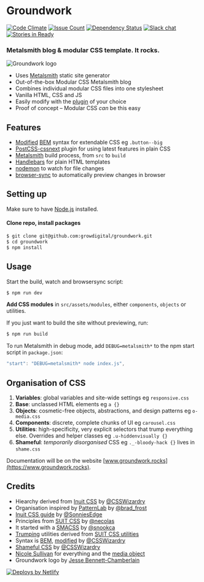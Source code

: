 # Groundwork

[![Code Climate][climate-badge]][climate-url] [![Issue Count][issue-badge]][issue-url] [![Dependency Status][dep-badge]][dep-url] [![Slack chat][slack-badge]][slack-url] [![Stories in Ready](https://badge.waffle.io/growdigital/groundwork.png?label=ready&title=Ready)](http://waffle.io/growdigital/groundwork)

### Metalsmith blog & modular CSS template. It rocks.

![Groundwork logo](https://blank.groundwork.rocks/assets/images/logo.svg)

* Uses [Metalsmith](http://www.metalsmith.io/) static site generator
* Out-of-the-box Modular CSS Metalsmith blog
* Combines individual modular CSS files into one stylesheet
* Vanilla HTML, CSS and JS
* Easily modify with the [plugin](https://github.com/metalsmith/awesome-metalsmith/blob/master/PLUGINS.md) of your choice
* Proof of concept – Modular CSS _can_ be this easy

## Features

* [Modified](https://csswizardry.com/2013/01/mindbemding-getting-your-head-round-bem-syntax/) [BEM](https://en.bem.info/) syntax for extendable CSS eg `.button--big`
* [PostCSS-cssnext](http://cssnext.io/) plugin for using latest features in plain CSS
* [Metalsmith](http://www.metalsmith.io/) build process, from `src` to `build`
* [Handlebars](http://handlebarsjs.com/) for plain HTML templates
* [nodemon](https://www.npmjs.com/package/nodemon) to watch for file changes 
* [browser-sync](https://browsersync.io/) to automatically preview changes in browser

## Setting up

Make sure to have [Node.js](https://nodejs.org/en/) installed.

#### Clone repo, install packages

```bash
$ git clone git@github.com:growdigital/groundwork.git
$ cd groundwork
$ npm install
```

## Usage

Start the build, watch and browsersync script:

```bash
$ npm run dev 
```

**Add CSS modules** in `src/assets/modules`, either `components`, `objects` or utilities.

If you just want to build the site without previewing, run:

```bash
$ npm run build
```

To run Metalsmith in debug mode, add `DEBUG=metalsmith*` to the npm start script in `package.json`:
```javascript
"start": "DEBUG=metalsmith* node index.js",
```

## Organisation of CSS

1. **Variables**: global variables and site-wide settings eg `responsive.css`
2. **Base**: unclassed HTML elements eg `a {}`
3. **Objects**: cosmetic-free objects, abstractions, and design patterns eg `o-media.css`
4. **Components**: discrete, complete chunks of UI eg `carousel.css`
5. **Utilities**: high-specificity, very explicit selectors that trump
everything else. Overrides and helper classes eg `.u-hiddenvisually {}`
6. **Shameful**: _temporarily disorganised_ CSS eg `._-bloody-hack {}` lives in `shame.css`

Documentation will be on the website [www.groundwork.rocks](https://www.groundwork.rocks).

## Credits

* Hiearchy derived from [Inuit CSS](https://github.com/inuitcss) by [@CSSWizardry](https://twitter.com/csswizardry) 
* Organisation inspired by [PatternLab](http://patternlab.io/) by [@brad_frost](https://twitter.com/brad_frost)
* [Inuit CSS guide](https://github.com/SonniesEdge/inuitcss-guide) by [@SonniesEdge](https://twitter.com/sonniesedge)
* Principles from [SUIT CSS](https://github.com/suitcss/suit) by [@necolas](https://twitter.com/necolas)
* It started with a [SMACSS](https://smacss.com/) by [@snookca](https://twitter.com/snookca)
* [Trumping](https://github.com/sonniesedge/inuitcss-guide/blob/master/trumps.md) utilities derived from [SUIT CSS utilities](https://github.com/suitcss/utils)
* Syntax is [BEM](https://en.bem.info/), [modified](https://csswizardry.com/2013/01/mindbemding-getting-your-head-round-bem-syntax/) by [@CSSWizardry](https://twitter.com/csswizardry) 
* [Shameful CSS](http://csswizardry.com/2013/04/shame-css/) by [@CSSWizardry](https://twitter.com/csswizardry)
* [Nicole Sullivan](https://twitter.com/stubbornella) for everything and the [media object](http://www.stubbornella.org/content/2010/06/25/the-media-object-saves-hundreds-of-lines-of-code/)
* Groundwork logo by [Jesse Bennett-Chamberlain](https://twitter.com/jessebc)

[![Deploys by Netlify](https://www.netlify.com/img/global/badges/netlify-dark.svg)](https://www.netlify.com)

[climate-badge]: https://codeclimate.com/github/growdigital/groundwork/badges/gpa.svg
[climate-url]: https://codeclimate.com/github/growdigital/groundwork
[issue-badge]: https://codeclimate.com/github/growdigital/groundwork/badges/issue_count.svg
[issue-url]: https://codeclimate.com/github/growdigital/groundwork
[dep-badge]: https://www.versioneye.com/user/projects/599ca850368b08141959f90f/badge.svg?style=flat-square
[dep-url]: https://www.versioneye.com/user/projects/58d97d9226a5bb002b54bea2
[slack-badge]: https://img.shields.io/badge/Groundwork%20Rocks-Join%20Chat%20→-blue.svg
[slack-url]: https://groundworkrocks.slack.com/
